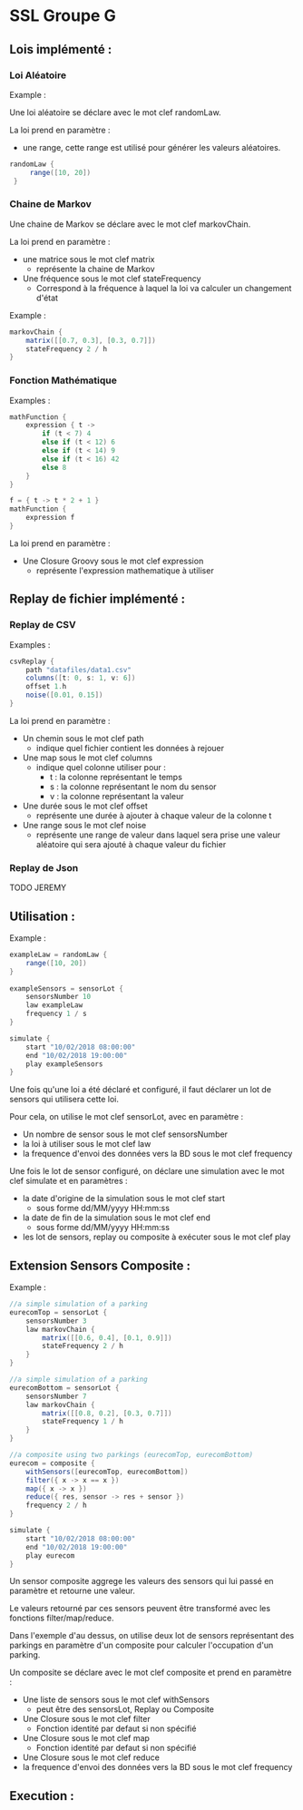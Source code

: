 # SSL Groupe G

## Lois implémenté :

### Loi Aléatoire

Example :

Une loi aléatoire se déclare avec le mot clef randomLaw.

La loi prend en paramètre :
 - une range, cette range est utilisé pour générer les valeurs aléatoires.

```groovy
randomLaw {
     range([10, 20])
 }
```

### Chaine de Markov

Une chaine de Markov se déclare avec le mot clef markovChain.

La loi prend en paramètre :
- une matrice sous le mot clef matrix
  - représente la chaine de Markov
- Une fréquence sous le mot clef stateFrequency
  - Correspond à la fréquence à laquel la loi va calculer un changement d'état

Example :

```groovy
markovChain {
    matrix([[0.7, 0.3], [0.3, 0.7]])
    stateFrequency 2 / h
}
```

### Fonction Mathématique

Examples :

```groovy
mathFunction {
    expression { t ->
        if (t < 7) 4
        else if (t < 12) 6
        else if (t < 14) 9
        else if (t < 16) 42
        else 8
    }
}

f = { t -> t * 2 + 1 }
mathFunction {
    expression f
}
```

La loi prend en paramètre :
- Une Closure Groovy sous le mot clef expression
    - représente l'expression mathematique à utiliser

## Replay de fichier implémenté :

### Replay de CSV

Examples :

```groovy
csvReplay {
    path "datafiles/data1.csv"
    columns([t: 0, s: 1, v: 6])
    offset 1.h
    noise([0.01, 0.15])
}
```

La loi prend en paramètre :
- Un chemin sous le mot clef path
  - indique quel fichier contient les données à rejouer
- Une map sous le mot clef columns
  - indique quel colonne utiliser pour :
    - t : la colonne représentant le temps
    - s : la colonne représentant le nom du sensor
    - v : la colonne représentant la valeur
- Une durée sous le mot clef offset
  - représente une durée à ajouter à chaque valeur de la colonne t
- Une range sous le mot clef noise
  - représente une range de valeur dans laquel sera prise une valeur aléatoire qui sera ajouté à chaque valeur du fichier 

### Replay de Json

TODO JEREMY

## Utilisation :

Example :

```groovy
exampleLaw = randomLaw {
    range([10, 20])
}
   
exampleSensors = sensorLot {
    sensorsNumber 10
    law exampleLaw
    frequency 1 / s
}

simulate {
    start "10/02/2018 08:00:00"
    end "10/02/2018 19:00:00"
    play exampleSensors
}
```

Une fois qu'une loi a été déclaré et configuré, il faut déclarer un lot de sensors qui utilisera cette loi.

Pour cela, on utilise le mot clef sensorLot, avec en paramètre :
- Un nombre de sensor sous le mot clef sensorsNumber
- la loi à utiliser sous le mot clef law
- la frequence d'envoi des données vers la BD sous le mot clef frequency

Une fois le lot de sensor configuré, on déclare une simulation avec le mot clef simulate et en paramètres :
- la date d'origine de la simulation sous le mot clef start
  - sous forme dd/MM/yyyy HH:mm:ss
- la date de fin de la simulation sous le mot clef end
  - sous forme dd/MM/yyyy HH:mm:ss
- les lot de sensors, replay ou composite à exécuter sous le mot clef play

## Extension Sensors Composite :

Example :

```groovy
//a simple simulation of a parking
eurecomTop = sensorLot {
    sensorsNumber 3
    law markovChain {
        matrix([[0.6, 0.4], [0.1, 0.9]])
        stateFrequency 2 / h
    }
}

//a simple simulation of a parking
eurecomBottom = sensorLot {
    sensorsNumber 7
    law markovChain {
        matrix([[0.8, 0.2], [0.3, 0.7]])
        stateFrequency 1 / h
    }
}

//a composite using two parkings (eurecomTop, eurecomBottom)
eurecom = composite {
    withSensors([eurecomTop, eurecomBottom])
    filter({ x -> x == x })
    map({ x -> x })
    reduce({ res, sensor -> res + sensor })
    frequency 2 / h
}

simulate {
    start "10/02/2018 08:00:00"
    end "10/02/2018 19:00:00"
    play eurecom
}
```

Un sensor composite aggrege les valeurs des sensors qui lui passé en paramètre et retourne une valeur.

Le valeurs retourné par ces sensors peuvent être transformé avec les fonctions filter/map/reduce.

Dans l'exemple d'au dessus, on utilise deux lot de sensors représentant des parkings en paramètre d'un composite pour 
calculer l'occupation d'un parking.

Un composite se déclare avec le mot clef composite et prend en paramètre :
- Une liste de sensors sous le mot clef withSensors
  - peut être des sensorsLot, Replay ou Composite
- Une Closure sous le mot clef filter
  - Fonction identité par defaut si non spécifié
- Une Closure sous le mot clef map
  - Fonction identité par defaut si non spécifié
- Une Closure sous le mot clef reduce
- la frequence d'envoi des données vers la BD sous le mot clef frequency
  
## Execution :

